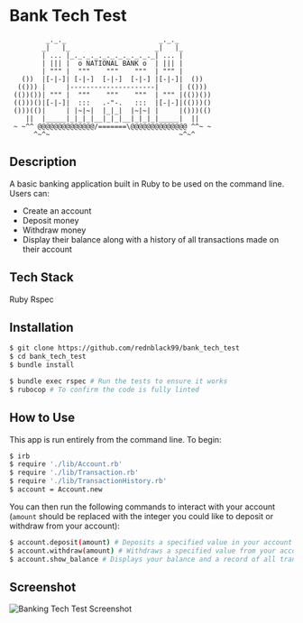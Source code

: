 # Bank Tech Test

```
         _._._                       _._._
        _|   |_                     _|   |_
        | ... |_._._._._._._._._._._| ... |
        | ||| |  o NATIONAL BANK o  | ||| |
        | """ |  """    """    """  | """ |
   ())  |[-|-]| [-|-]  [-|-]  [-|-] |[-|-]|  ())
  (())) |     |---------------------|     | (()))
 (())())| """ |  """    """    """  | """ |(())())
 (()))()|[-|-]|  :::   .-"-.   :::  |[-|-]|(()))()
 ()))(()|     | |~|~|  |_|_|  |~|~| |     |()))(()
    ||  |_____|_|_|_|__|_|_|__|_|_|_|_____|  ||
 ~ ~^^ @@@@@@@@@@@@@@/=======\@@@@@@@@@@@@@@ ^^~ ~
      ^~^~                                ~^~^
```

## Description

A basic banking application built in Ruby to be used on the command line. Users can:

* Create an account
* Deposit money
* Withdraw money
* Display their balance along with a history of all transactions made on their account

## Tech Stack
Ruby 
Rspec  

## Installation

```bash
$ git clone https://github.com/rednblack99/bank_tech_test
$ cd bank_tech_test
$ bundle install

$ bundle exec rspec # Run the tests to ensure it works
$ rubocop # To confirm the code is fully linted
```

## How to Use

This app is run entirely from the command line. To begin:

```bash
$ irb
$ require './lib/Account.rb'
$ require './lib/Transaction.rb'
$ require './lib/TransactionHistory.rb'
$ account = Account.new
```

You can then run the following commands to interact with your account (`amount` should be replaced with the integer you could like to deposit or withdraw from your account):

```bash
$ account.deposit(amount) # Deposits a specified value in your account
$ account.withdraw(amount) # Withdraws a specified value from your account
$ account.show_balance # Displays your balance and a record of all transactions
```

## Screenshot

![Banking Tech Test Screenshot](https://i.imgur.com/8UNqliN.png)
